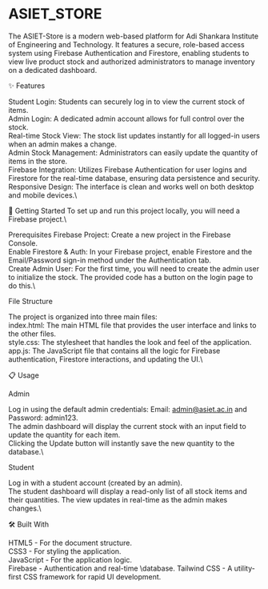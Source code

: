 # ASIET_STORE
The ASIET-Store is a modern web-based platform for Adi Shankara Institute of Engineering and Technology. It features a secure, role-based access system using Firebase Authentication and Firestore, enabling students to view live product stock and authorized administrators to manage inventory on a dedicated dashboard.

✨ Features

Student Login: Students can securely log in to view the current stock of items.\
Admin Login: A dedicated admin account allows for full control over the stock.\
Real-time Stock View: The stock list updates instantly for all logged-in users when an admin makes a change.\
Admin Stock Management: Administrators can easily update the quantity of items in the store.\
Firebase Integration: Utilizes Firebase Authentication for user logins and Firestore for the real-time database, ensuring data persistence and security.\
Responsive Design: The interface is clean and works well on both desktop and mobile devices.\

🚀 Getting Started
To set up and run this project locally, you will need a Firebase project.\

Prerequisites
Firebase Project: Create a new project in the Firebase Console.\
Enable Firestore & Auth: In your Firebase project, enable Firestore and the Email/Password sign-in method under the Authentication tab.\
Create Admin User: For the first time, you will need to create the admin user to initialize the stock. The provided code has a button on the login page to do this.\

File Structure

The project is organized into three main files:\
index.html: The main HTML file that provides the user interface and links to the other files.\
style.css: The stylesheet that handles the look and feel of the application.\
app.js: The JavaScript file that contains all the logic for Firebase authentication, Firestore interactions, and updating the UI.\

📋 Usage

Admin

Log in using the default admin credentials: Email: admin@asiet.ac.in and Password: admin123.\
The admin dashboard will display the current stock with an input field to update the quantity for each item.\
Clicking the Update button will instantly save the new quantity to the database.\

Student

Log in with a student account (created by an admin).\
The student dashboard will display a read-only list of all stock items and their quantities. The view updates in real-time as the admin makes changes.\

🛠️ Built With

HTML5 - For the document structure.\
CSS3 - For styling the application.\
JavaScript - For the application logic.\
Firebase - Authentication and real-time \database.
Tailwind CSS - A utility-first CSS framework for rapid UI development.
